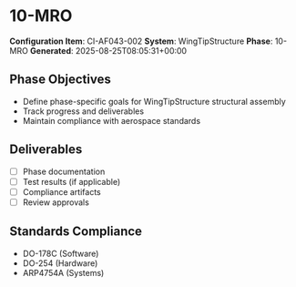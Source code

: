 # 10-MRO

**Configuration Item**: CI-AF043-002
**System**: WingTipStructure
**Phase**: 10-MRO
**Generated**: 2025-08-25T08:05:31+00:00

## Phase Objectives
- Define phase-specific goals for WingTipStructure structural assembly
- Track progress and deliverables
- Maintain compliance with aerospace standards

## Deliverables
- [ ] Phase documentation
- [ ] Test results (if applicable)
- [ ] Compliance artifacts
- [ ] Review approvals

## Standards Compliance
- DO-178C (Software)
- DO-254 (Hardware)
- ARP4754A (Systems)

